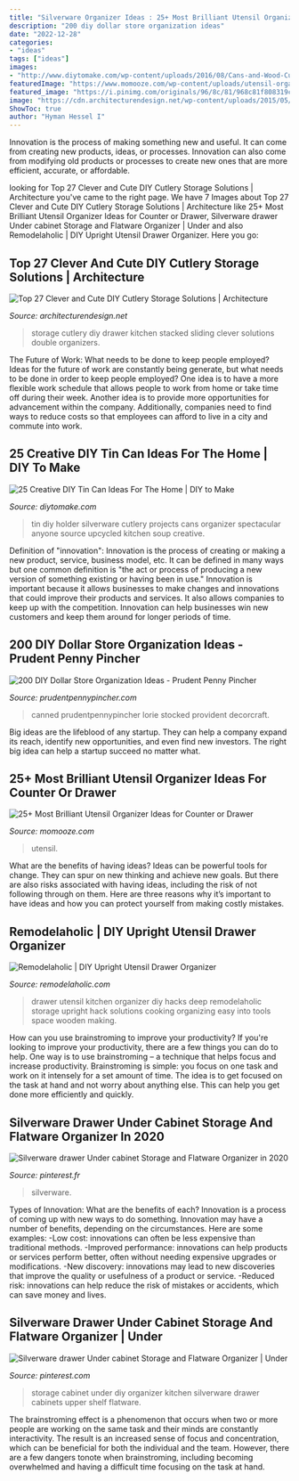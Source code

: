 ```yaml
---
title: "Silverware Organizer Ideas : 25+ Most Brilliant Utensil Organizer Ideas For Counter Or Drawer"
description: "200 diy dollar store organization ideas"
date: "2022-12-28"
categories:
- "ideas"
tags: ["ideas"]
images:
- "http://www.diytomake.com/wp-content/uploads/2016/08/Cans-and-Wood-Cutlery-Holder.jpg"
featuredImage: "https://www.momooze.com/wp-content/uploads/utensil-organizer-2.jpg"
featured_image: "https://i.pinimg.com/originals/96/8c/81/968c81f808319cc1e354f51b2f469637.jpg"
image: "https://cdn.architecturendesign.net/wp-content/uploads/2015/05/AD-Cutlery-Storage-Ideas-27.jpg"
ShowToc: true
author: "Hyman Hessel I"
---
```



Innovation is the process of making something new and useful. It can come from creating new products, ideas, or processes. Innovation can also come from modifying old products or processes to create new ones that are more efficient, accurate, or affordable.

	

		
looking for Top 27 Clever and Cute DIY Cutlery Storage Solutions | Architecture you've came to the right page. We have 7 Images about Top 27 Clever and Cute DIY Cutlery Storage Solutions | Architecture like 25+ Most Brilliant Utensil Organizer Ideas for Counter or Drawer, Silverware drawer Under cabinet Storage and Flatware Organizer | Under and also Remodelaholic | DIY Upright Utensil Drawer Organizer. Here you go:
		
    
## Top 27 Clever And Cute DIY Cutlery Storage Solutions | Architecture

<img loading=lazy src="https://cdn.architecturendesign.net/wp-content/uploads/2015/05/AD-Cutlery-Storage-Ideas-27.jpg" onerror="this.onerror=null;this.src='https://tse4.mm.bing.net/th?id=OIP.jDzmXkti9aO_75J-inObuwHaJ4&amp;pid=15.1';" alt="Top 27 Clever and Cute DIY Cutlery Storage Solutions | Architecture">

_Source: architecturendesign.net_

>storage cutlery diy drawer kitchen stacked sliding clever solutions double organizers. 

	

The Future of Work: What needs to be done to keep people employed?
Ideas for the future of work are constantly being generate, but what needs to be done in order to keep people employed? One idea is to have a more flexible work schedule that allows people to work from home or take time off during their week. Another idea is to provide more opportunities for advancement within the company. Additionally, companies need to find ways to reduce costs so that employees can afford to live in a city and commute into work.

    
## 25 Creative DIY Tin Can Ideas For The Home | DIY To Make

<img loading=lazy src="http://www.diytomake.com/wp-content/uploads/2016/08/Cans-and-Wood-Cutlery-Holder.jpg" onerror="this.onerror=null;this.src='https://tse2.mm.bing.net/th?id=OIP.iUOwC1RgBYFVcaY8nMJaLQHaHa&amp;pid=15.1';" alt="25 Creative DIY Tin Can Ideas For The Home | DIY to Make">

_Source: diytomake.com_

>tin diy holder silverware cutlery projects cans organizer spectacular anyone source upcycled kitchen soup creative. 

	

Definition of "innovation":
Innovation is the process of creating or making a new product, service, business model, etc. It can be defined in many ways but one common definition is "the act or process of producing a new version of something existing or having been in use." 
Innovation is important because it allows businesses to make changes and innovations that could improve their products and services. It also allows companies to keep up with the competition. Innovation can help businesses win new customers and keep them around for longer periods of time.

    
## 200 DIY Dollar Store Organization Ideas - Prudent Penny Pincher

<img loading=lazy src="https://www.prudentpennypincher.com/wp-content/uploads/2017/04/can-storage-291x350.jpg" onerror="this.onerror=null;this.src='https://tse3.mm.bing.net/th?id=OIP.dPL8bkPOKu9MhoUEV8WWfwAAAA&amp;pid=15.1';" alt="200 DIY Dollar Store Organization Ideas - Prudent Penny Pincher">

_Source: prudentpennypincher.com_

>canned prudentpennypincher lorie stocked provident decorcraft. 

	

Big ideas are the lifeblood of any startup. They can help a company expand its reach, identify new opportunities, and even find new investors. The right big idea can help a startup succeed no matter what.

    
## 25+ Most Brilliant Utensil Organizer Ideas For Counter Or Drawer

<img loading=lazy src="https://www.momooze.com/wp-content/uploads/utensil-organizer-2.jpg" onerror="this.onerror=null;this.src='https://tse1.mm.bing.net/th?id=OIP.BppInpzZVcQWPmBdfJoidwHaLH&amp;pid=15.1';" alt="25+ Most Brilliant Utensil Organizer Ideas for Counter or Drawer">

_Source: momooze.com_

>utensil. 

	

What are the benefits of having ideas?
Ideas can be powerful tools for change. They can spur on new thinking and achieve new goals. But there are also risks associated with having ideas, including the risk of not following through on them. Here are three reasons why it’s important to have ideas and how you can protect yourself from making costly mistakes.

    
## Remodelaholic | DIY Upright Utensil Drawer Organizer

<img loading=lazy src="http://www.remodelaholic.com/wp-content/uploads/2015/10/how-to-turn-a-deep-drawer-into-an-organized-utensil-drawer-Queen-Bee-of-Honey-Dos-on-@Remodelaholic.jpg" onerror="this.onerror=null;this.src='https://tse2.mm.bing.net/th?id=OIP.T8jTrjNXyRM3_JYEXx8IeAHaE9&amp;pid=15.1';" alt="Remodelaholic | DIY Upright Utensil Drawer Organizer">

_Source: remodelaholic.com_

>drawer utensil kitchen organizer diy hacks deep remodelaholic storage upright hack solutions cooking organizing easy into tools space wooden making. 

	

How can you use brainstroming to improve your productivity?
If you're looking to improve your productivity, there are a few things you can do to help. One way is to use brainstroming – a technique that helps focus and increase productivity. Brainstroming is simple: you focus on one task and work on it intensely for a set amount of time. The idea is to get focused on the task at hand and not worry about anything else. This can help you get done more efficiently and quickly.

    
## Silverware Drawer Under Cabinet Storage And Flatware Organizer In 2020

<img loading=lazy src="https://i.pinimg.com/736x/cf/d9/db/cfd9dbf1fbae0113bbfc64cc29a35c40.jpg" onerror="this.onerror=null;this.src='https://tse3.mm.bing.net/th?id=OIP.2XVdHHVzB225TVH0H7CeeQHaHa&amp;pid=15.1';" alt="Silverware drawer Under cabinet Storage and Flatware Organizer in 2020">

_Source: pinterest.fr_

>silverware. 

	

Types of Innovation: What are the benefits of each?
Innovation is a process of coming up with new ways to do something. Innovation may have a number of benefits, depending on the circumstances. Here are some examples: 
-Low cost: innovations can often be less expensive than traditional methods.
-Improved performance: innovations can help products or services perform better, often without needing expensive upgrades or modifications.
-New discovery: innovations may lead to new discoveries that improve the quality or usefulness of a product or service.
-Reduced risk: innovations can help reduce the risk of mistakes or accidents, which can save money and lives.

    
## Silverware Drawer Under Cabinet Storage And Flatware Organizer | Under

<img loading=lazy src="https://i.pinimg.com/originals/96/8c/81/968c81f808319cc1e354f51b2f469637.jpg" onerror="this.onerror=null;this.src='https://tse4.mm.bing.net/th?id=OIP.41xNjig81PG4j7am0YNoYAHaFj&amp;pid=15.1';" alt="Silverware drawer Under cabinet Storage and Flatware Organizer | Under">

_Source: pinterest.com_

>storage cabinet under diy organizer kitchen silverware drawer cabinets upper shelf flatware. 

	

The brainstroming effect is a phenomenon that occurs when two or more people are working on the same task and their minds are constantly interactivity. The result is an increased sense of focus and concentration, which can be beneficial for both the individual and the team. However, there are a few dangers tonote when brainstroming, including becoming overwhelmed and having a difficult time focusing on the task at hand.

